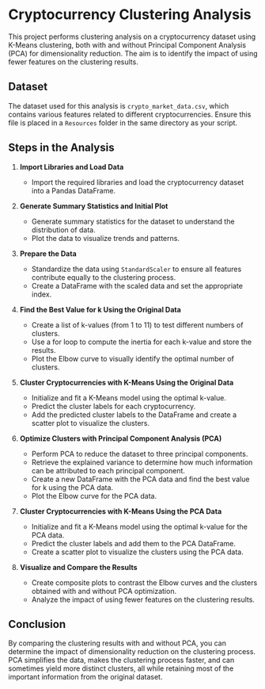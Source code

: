 # Cryptocurrency Clustering Analysis

This project performs clustering analysis on a cryptocurrency dataset using K-Means clustering, both with and without Principal Component Analysis (PCA) for dimensionality reduction. The aim is to identify the impact of using fewer features on the clustering results.

## Dataset

The dataset used for this analysis is `crypto_market_data.csv`, which contains various features related to different cryptocurrencies. Ensure this file is placed in a `Resources` folder in the same directory as your script.

## Steps in the Analysis

1. **Import Libraries and Load Data**
   - Import the required libraries and load the cryptocurrency dataset into a Pandas DataFrame.

2. **Generate Summary Statistics and Initial Plot**
   - Generate summary statistics for the dataset to understand the distribution of data.
   - Plot the data to visualize trends and patterns.

3. **Prepare the Data**
   - Standardize the data using `StandardScaler` to ensure all features contribute equally to the clustering process.
   - Create a DataFrame with the scaled data and set the appropriate index.

4. **Find the Best Value for k Using the Original Data**
   - Create a list of k-values (from 1 to 11) to test different numbers of clusters.
   - Use a for loop to compute the inertia for each k-value and store the results.
   - Plot the Elbow curve to visually identify the optimal number of clusters.

5. **Cluster Cryptocurrencies with K-Means Using the Original Data**
   - Initialize and fit a K-Means model using the optimal k-value.
   - Predict the cluster labels for each cryptocurrency.
   - Add the predicted cluster labels to the DataFrame and create a scatter plot to visualize the clusters.

6. **Optimize Clusters with Principal Component Analysis (PCA)**
   - Perform PCA to reduce the dataset to three principal components.
   - Retrieve the explained variance to determine how much information can be attributed to each principal component.
   - Create a new DataFrame with the PCA data and find the best value for k using the PCA data.
   - Plot the Elbow curve for the PCA data.

7. **Cluster Cryptocurrencies with K-Means Using the PCA Data**
   - Initialize and fit a K-Means model using the optimal k-value for the PCA data.
   - Predict the cluster labels and add them to the PCA DataFrame.
   - Create a scatter plot to visualize the clusters using the PCA data.

8. **Visualize and Compare the Results**
   - Create composite plots to contrast the Elbow curves and the clusters obtained with and without PCA optimization.
   - Analyze the impact of using fewer features on the clustering results.

## Conclusion

By comparing the clustering results with and without PCA, you can determine the impact of dimensionality reduction on the clustering process. PCA simplifies the data, makes the clustering process faster, and can sometimes yield more distinct clusters, all while retaining most of the important information from the original dataset.
